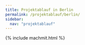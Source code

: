 ```yaml
---
title: Projektablauf in Berlin
permalink: /projektablauf/berlin/
sidebar:
  nav: "projektablauf"
---
```


{% include machmit.html %}
